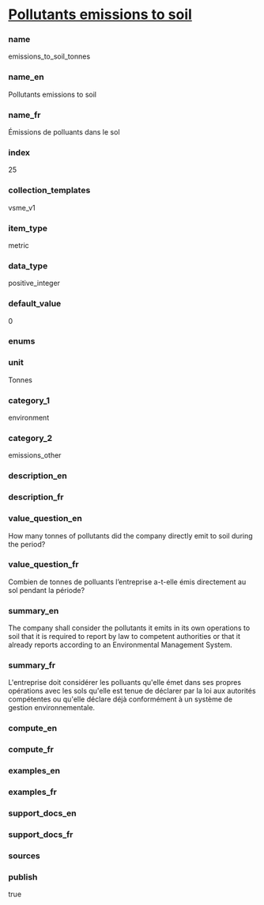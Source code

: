
# [Pollutants emissions to soil](#emissions_to_soil_tonnes)

### name

emissions_to_soil_tonnes

### name_en

Pollutants emissions to soil

### name_fr

Émissions de polluants dans le sol

### index

25

### collection_templates

vsme_v1

### item_type

metric

### data_type

positive_integer

### default_value

0

### enums



### unit

Tonnes

### category_1

environment

### category_2

emissions_other

### description_en



### description_fr



### value_question_en

How many tonnes of pollutants did the company directly emit
to soil during the period?

### value_question_fr

Combien de tonnes de polluants l’entreprise a-t-elle émis directement
au sol pendant la période?

### summary_en

The company shall consider the pollutants it emits in
its own operations to soil that it is required to report by law to competent authorities
or that it already reports according to an Environmental Management System.

### summary_fr

L'entreprise doit considérer les polluants qu'elle émet dans ses propres opérations avec les sols
qu'elle est tenue de déclarer par la loi aux autorités compétentes ou qu'elle déclare déjà
conformément à un système de gestion environnementale.

### compute_en



### compute_fr



### examples_en



### examples_fr



### support_docs_en



### support_docs_fr



### sources



### publish

true

